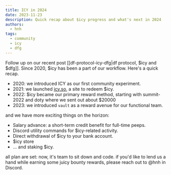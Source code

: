 ```yaml
---
title: ICY in 2024
date: 2023-11-23
description: Quick recap about $icy progress and what's next in 2024
authors:
  - hnh
tags:
  - community
  - icy
  - dfg
---
```


Follow up on our recent post [[df-protocol-icy-dfg|df protocol, $icy and $dfg]].
Since 2020, $icy has been a part of our workflow. Here's a quick recap.

- 2020: we introduced ICY as our first community experiment.
- 2021: we launched [icy.so](https://icy.so), a site to redeem $icy.
- 2022: $icy became our primary reward method, starting with summit-2022 and doty where we sent out about $20000
- 2023: we introduced `vault` as a reward avenue for our functional team.

and we have more exciting things on the horizon:

- Salary advance: a short-term credit benefit for full-time peeps.
- Discord utility commands for $icy-related activity.
- Direct withdrawal of $icy to your bank account.
- $icy store
- ... and staking $icy.

all plan are set: now, it's team to sit down and code. if you'd like to lend us a hand while earning some juicy bounty rewards, please reach out to @hnh in Discord.
